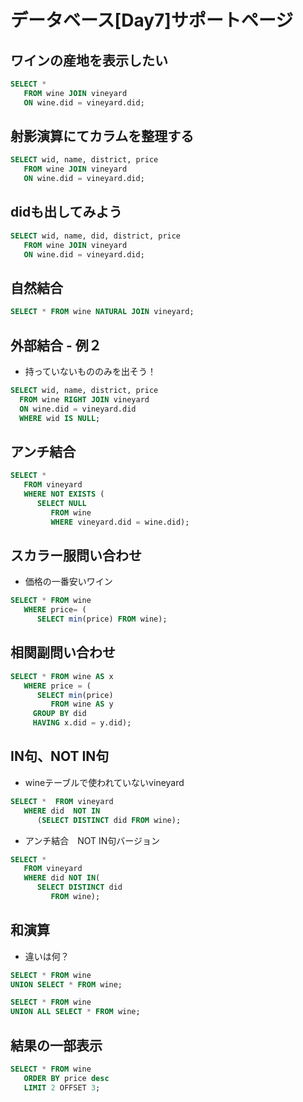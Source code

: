 # データベース[Day7]サポートページ


## ワインの産地を表示したい

```SQL
SELECT * 
   FROM wine JOIN vineyard 
   ON wine.did = vineyard.did;
```

## 射影演算にてカラムを整理する

```SQL
SELECT wid, name, district, price
   FROM wine JOIN vineyard 
   ON wine.did = vineyard.did;
```

## didも出してみよう
```SQL
SELECT wid, name, did, district, price
   FROM wine JOIN vineyard 
   ON wine.did = vineyard.did;
```

## 自然結合
```SQL
SELECT * FROM wine NATURAL JOIN vineyard;
```

## 外部結合 - 例２
* 持っていないもののみを出そう！

```SQL
SELECT wid, name, district, price
  FROM wine RIGHT JOIN vineyard 
  ON wine.did = vineyard.did
  WHERE wid IS NULL;
```


## アンチ結合

```SQL
SELECT *
   FROM vineyard
   WHERE NOT EXISTS (
      SELECT NULL
         FROM wine
         WHERE vineyard.did = wine.did);
```

## スカラー服問い合わせ

* 価格の一番安いワイン

```SQL
SELECT * FROM wine 
   WHERE price= (
      SELECT min(price) FROM wine);
```

## 相関副問い合わせ

```SQL
SELECT * FROM wine AS x
   WHERE price = (
      SELECT min(price) 
         FROM wine AS y 
	 GROUP BY did
	 HAVING x.did = y.did);
```

## IN句、NOT IN句

* wineテーブルで使われていないvineyard

```SQL
SELECT *  FROM vineyard
   WHERE did  NOT IN 
      (SELECT DISTINCT did FROM wine);
```

* アンチ結合　NOT IN句バージョン

```SQL
SELECT *
   FROM vineyard
   WHERE did NOT IN(
      SELECT DISTINCT did
         FROM wine);
```

## 和演算

* 違いは何？

```SQL
SELECT * FROM wine
UNION SELECT * FROM wine;
```

```SQL
SELECT * FROM wine
UNION ALL SELECT * FROM wine;
```

## 結果の一部表示

```SQL
SELECT * FROM wine
   ORDER BY price desc
   LIMIT 2 OFFSET 3;
```
 
